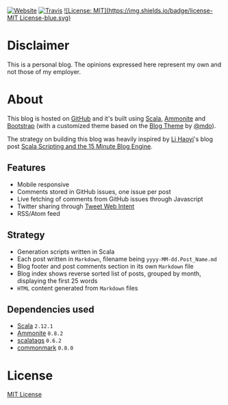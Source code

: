 [![Website](https://img.shields.io/website-up-down-green-red/https/pbassiner.github.io.svg)](https://pbassiner.github.io/)
[![Travis](https://img.shields.io/travis/pbassiner/pbassiner.github.io/master.svg)](https://travis-ci.org/pbassiner/pbassiner.github.io)
[![License: MIT](https://img.shields.io/badge/license-MIT License-blue.svg)](https://raw.githubusercontent.com/pbassiner/pbassiner.github.io/master/LICENSE)

# Disclaimer
This is a personal blog. The opinions expressed here represent my own and not those of my employer.

# About
This blog is hosted on [GitHub](https://github.com/) and it's built using [Scala](http://www.scala-lang.org/), [Ammonite](https://github.com/lihaoyi/Ammonite) and [Bootstrap](http://getbootstrap.com) (with a customized theme based on the [Blog Theme](http://getbootstrap.com/examples/blog/) by [@mdo](https://twitter.com/mdo)).

The strategy on building this blog was heavily inspired by [Li Haoyi](https://twitter.com/li_haoyi)'s blog post [Scala Scripting and the 15 Minute Blog Engine](http://www.lihaoyi.com/post/ScalaScriptingandthe15MinuteBlogEngine.html).

## Features
* Mobile responsive
* Comments stored in GitHub issues, one issue per post
* Live fetching of comments from GitHub issues through Javascript
* Twitter sharing through [Tweet Web Intent](https://dev.twitter.com/web/tweet-button/web-intent)
* RSS/Atom feed

## Strategy
* Generation scripts written in Scala
* Each post written in `Markdown`, filename being `yyyy-MM-dd.Post_Name.md`
* Blog footer and post comments section in its own `Markdown` file
* Blog index shows reverse sorted list of posts, grouped by month, displaying the first 25 words
* `HTML` content generated from `Markdown` files

## Dependencies used
* [Scala](http://www.scala-lang.org/) `2.12.1`
* [Ammonite](https://github.com/lihaoyi/Ammonite) `0.8.2`
* [scalatags](https://github.com/lihaoyi/scalatags) `0.6.2`
* [commonmark](https://github.com/atlassian/commonmark-java) `0.8.0`

# License
[MIT License](LICENSE)

